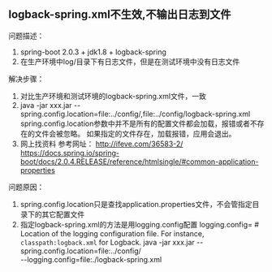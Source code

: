 ## logback-spring.xml不生效,不输出日志到文件
问题描述：
1. spring-boot 2.0.3 + jdk1.8 + logback-spring
2. 在生产环境中log/目录下有日志文件，但是在测试环境中没有日志文件

解决步骤：
1. 对比生产环境和测试环境的logback-spring.xml文件，一致
2. java -jar xxx.jar --spring.config.location=file:../config/,file:../config/logback-spring.xml
    spring.config.location参数中并不是所有的配置文件都会加载，报错或者不存在的文件会被忽略。
    如果指定的文件存在，加载报错，应用会退出。
3. 网上找资料
   参考网址：
   http://ifeve.com/36583-2/
   https://docs.spring.io/spring-boot/docs/2.0.4.RELEASE/reference/htmlsingle/#common-application-properties

问题原因：
1. spring.config.location只是查找application.properties文件，不会管指定目录下的其它配置文件
2. 指定logback-spring.xml的方法是用logging.config配置
    logging.config= # Location of the logging configuration file. For instance, `classpath:logback.xml` for Logback.
    java -jar xxx.jar --spring.config.location=file:../config/ \
                      --logging.config=file:./logback-spring.xml






